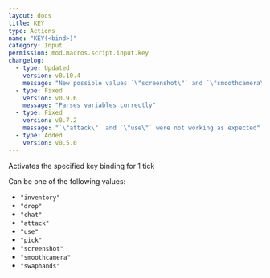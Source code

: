 ```yaml
---
layout: docs
title: KEY
type: Actions
name: "KEY(<bind>)"
category: Input
permission: mod.macros.script.input.key
changelog:
  - type: Updated
    version: v0.10.4
    message: "New possible values `\"screenshot\"` and `\"smoothcamera\"`"
  - type: Fixed
    version: v0.9.6
    message: "Parses variables correctly"
  - type: Fixed
    version: v0.7.2
    message: "`\"attack\"` and `\"use\"` were not working as expected"
  - type: Added
    version: v0.5.0
---
```

Activates the specified key binding for 1 tick

Can be one of the following values:
 * `"inventory"`
 * `"drop"`
 * `"chat"`
 * `"attack"`
 * `"use"`
 * `"pick"`
 * `"screenshot"`
 * `"smoothcamera"`
 * `"swaphands"`

